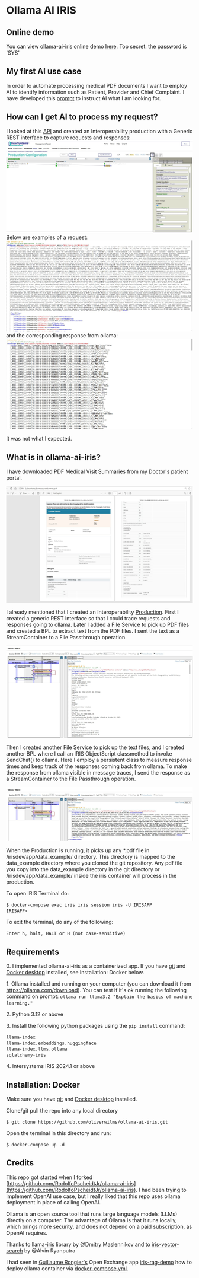 # Ollama AI IRIS

## Online demo

You can view ollama-ai-iris online demo [here](http://54.186.6.69:53795/csp/irisapp/EnsPortal.ProductionConfig.zen?PRODUCTION=Oliver.NewProduction). Top secret: the password is 'SYS'

## My first AI use case

In order to automate processing medical PDF documents I want to employ AI to identify information such as Patient, Provider and Chief Complaint. I have developed this [prompt](https://github.com/oliverwilms/ollama-ai-iris/blob/main/data/prompts/medical_progress_notes_prompt.txt) to instruct AI what I am looking for.

## How can I get AI to process my request?

I looked at this [API](https://github.com/ollama/ollama/blob/main/docs/api.md#generate-a-chat-completion) and created an Interoperability production with a Generic REST interface to capture requests and responses:
![screenshot](https://github.com/oliverwilms/bilder/blob/main/Oliver_NewProduction.JPG)
Below are examples of a request: ![request](https://github.com/oliverwilms/bilder/blob/main/Capture_request.JPG) and the corresponding response from ollama: ![response](https://github.com/oliverwilms/bilder/blob/main/Capture_response.JPG)

It was not what I expected.

## What is in ollama-ai-iris?

I have downloaded PDF Medical Visit Summaries from my Doctor's patient portal.

![screenshot](https://github.com/oliverwilms/bilder/blob/main/visitSummary.JPG)

I already mentioned that I created an Interoperability [Production](https://github.com/oliverwilms/ollama-ai-iris/blob/main/src/Oliver/NewProduction.cls). First I created a generic REST interface so that I could trace requests and responses going to ollama. Later I added a File Service to pick up PDF files and created a BPL to extract text from the PDF files. I sent the text as a StreamContainer to a File Passthrough operation.

![MessageTrace1](https://github.com/oliverwilms/bilder/blob/main/CapturePdfExtractText.JPG)

Then I created another File Service to pick up the text files, and I created another BPL where I call an IRIS ObjectScript classmethod to invoke SendChat() to ollama. Here I employ a persistent class to measure response times and keep track of the responses coming back from ollama. To make the response from ollama visible in message traces, I send the response as a StreamContainer to the File Passthrough operation.

![MessageTrace2](https://github.com/oliverwilms/bilder/blob/main/CaptureSendChatResp.JPG)

When the Production is running, it picks up any *.pdf file in /irisdev/app/data_example/ directory. This directory is mapped to the data_example directory where you cloned the git repository. Any pdf file you copy into the data_example directory in the git directory or /irisdev/app/data_example/ inside the iris container will process in the production.



To open IRIS Terminal do:

```
$ docker-compose exec iris iris session iris -U IRISAPP
IRISAPP>
```

To exit the terminal, do any of the following:

```
Enter h, halt, HALT or H (not case-sensitive)
```

## Requirements

0\. I implemented ollama-ai-iris as a containerized app. If you have [git](https://git-scm.com/book/en/v2/Getting-Started-Installing-Git) and [Docker desktop](https://www.docker.com/products/docker-desktop) installed, see Installation: Docker below.

1\. Ollama installed and running on your computer (you can download it from https://ollama.com/download). You can test if it's ok running the following command on prompt: `ollama run llama3.2 "Explain the basics of machine learning."`

2\. Python 3.12 or above

3\. Install the following python packages using the `pip install` command:
```
llama-index
llama-index.embeddings.huggingface
llama-index.llms.ollama
sqlalchemy-iris
```

4\. Intersystems IRIS 2024.1 or above

## Installation: Docker

Make sure you have [git](https://git-scm.com/book/en/v2/Getting-Started-Installing-Git) and [Docker desktop](https://www.docker.com/products/docker-desktop) installed.

Clone/git pull the repo into any local directory

```
$ git clone https://github.com/oliverwilms/ollama-ai-iris.git
```

Open the terminal in this directory and run:

```
$ docker-compose up -d
```





## Credits

This repo got started when I forked [https://github.com/RodolfoPscheidtJr/ollama-ai-iris](https://github.com/RodolfoPscheidtJr/ollama-ai-iris). I had been trying to implement OpenAI use case, but I really liked that this repo uses ollama deployment in place of calling OpenAI.

Ollama is an open source tool that runs large language models (LLMs) directly on a computer. The advantage of Ollama is that it runs locally, which brings more security, and does not depend on a paid subscription, as OpenAI requires.

Thanks to [llama-iris](https://openexchange.intersystems.com/package/llama-iris) library by @Dmitry Maslennikov and to [iris-vector-search](https://openexchange.intersystems.com/package/iris-vector-search) by @Alvin Ryanputra 

I had seen in [Guillaume Rongier's](https://github.com/grongierisc) Open Exchange app [iris-rag-demo](https://openexchange.intersystems.com/package/iris-rag-demo) how to deploy ollama container via [docker-compose.yml](https://github.com/grongierisc/iris-rag-demo/blob/master/docker-compose.yml).
